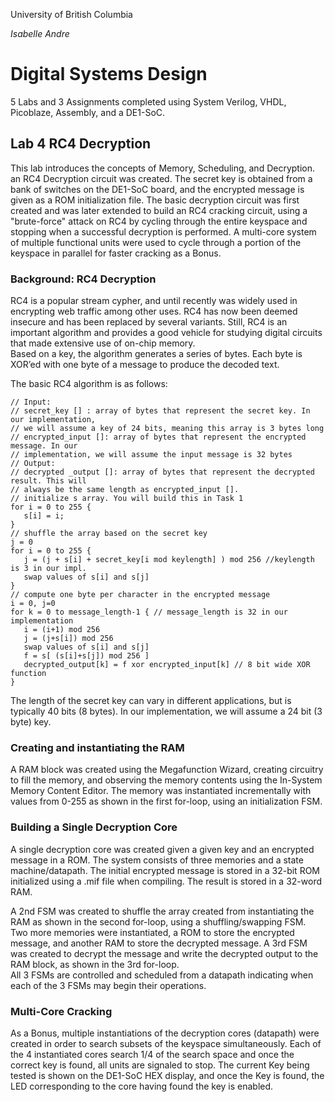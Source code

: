 University of British Columbia

*Isabelle Andre*

# Digital Systems Design
5 Labs and 3 Assignments completed using System Verilog, VHDL, Picoblaze, Assembly, and a DE1-SoC.

## Lab 4 RC4 Decryption

This lab introduces the concepts of Memory, Scheduling, and Decryption. an RC4 Decryption circuit was created. The secret key is obtained from a bank of switches on the DE1-SoC board, and the encrypted message is given as a ROM initialization file.
The basic decryption circuit was first created and was later extended to build an RC4 cracking circuit, using a "brute-force" attack on RC4 by cycling through the entire keyspace and stopping when
a successful decryption is performed. A multi-core system of multiple functional units were used to cycle through a portion of the keyspace in parallel for faster cracking as a Bonus.

### Background: RC4 Decryption
RC4 is a popular stream cypher, and until recently was widely used in encrypting web traffic among other uses. RC4 has now been deemed insecure and has been replaced by several variants. Still, RC4 is an important algorithm and provides a good vehicle for studying digital circuits that made
extensive use of on-chip memory.  
Based on a key, the algorithm generates a series of bytes. Each byte is XOR’ed with one byte of a message to produce the decoded text.  

The basic RC4 algorithm is as follows:  
```
// Input:
// secret_key [] : array of bytes that represent the secret key. In our implementation,
// we will assume a key of 24 bits, meaning this array is 3 bytes long
// encrypted_input []: array of bytes that represent the encrypted message. In our
// implementation, we will assume the input message is 32 bytes
// Output:
// decrypted _output []: array of bytes that represent the decrypted result. This will
// always be the same length as encrypted_input [].
// initialize s array. You will build this in Task 1
for i = 0 to 255 {
   s[i] = i;
}
// shuffle the array based on the secret key
j = 0
for i = 0 to 255 {
   j = (j + s[i] + secret_key[i mod keylength] ) mod 256 //keylength is 3 in our impl.
   swap values of s[i] and s[j]
}
// compute one byte per character in the encrypted message
i = 0, j=0
for k = 0 to message_length-1 { // message_length is 32 in our implementation
   i = (i+1) mod 256
   j = (j+s[i]) mod 256
   swap values of s[i] and s[j]
   f = s[ (s[i]+s[j]) mod 256 ]
   decrypted_output[k] = f xor encrypted_input[k] // 8 bit wide XOR function
}
```

The length of the secret key can vary in different applications, but is typically 40 bits (8 bytes). In our implementation, we will assume a 24 bit (3 byte) key.

### Creating and instantiating the RAM
A RAM block was created using the Megafunction Wizard, creating circuitry to fill the memory, and observing the memory contents using the In-System Memory Content Editor. The memory was instantiated incrementally with values from 0-255 as shown in the first for-loop, using an initialization FSM.

### Building a Single Decryption Core
A single decryption core was created given a given key and an encrypted message in a ROM. The system consists of three memories and a state machine/datapath. The initial encrypted
message is stored in a 32-bit ROM initialized using a .mif file when compiling. The result is stored in a 32-word RAM.  

A 2nd FSM was created to shuffle the array created from instantiating the RAM as shown in the second for-loop, using a shuffling/swapping FSM.  
Two more memories were instantiated, a ROM to store the encrypted message, and another RAM to store the decrypted message. A 3rd FSM was created to decrypt the message and write the decrypted output to the RAM block, as shown in the 3rd for-loop.  
All 3 FSMs are controlled and scheduled from a datapath indicating when each of the 3 FSMs may begin their operations.

### Multi-Core Cracking
As a Bonus, multiple instantiations of the decryption cores (datapath) were created in order to search subsets of the keyspace simultaneously. Each of the 4 instantiated cores search 1/4 of the search space and once the correct key is found, all units are signaled to stop. The current Key being tested is shown on the DE1-SoC HEX display, and once the Key is found, the LED corresponding to the core having found the key is enabled.
